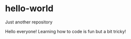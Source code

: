 # hello-world
Just another repository


Hello everyone! Learning how to code is fun but a bit tricky! 
